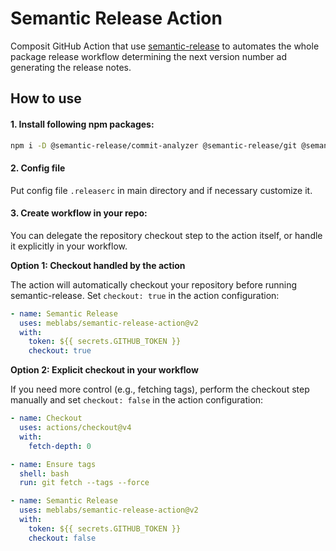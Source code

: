 # Semantic Release Action

Composit GitHub Action that use [semantic-release](https://github.com/semantic-release/semantic-release) to automates the whole package release workflow determining the next version number ad generating the release notes.

## How to use

#### 1. Install following npm packages:

```sh
npm i -D @semantic-release/commit-analyzer @semantic-release/git @semantic-release/github @semantic-release/npm @semantic-release/release-notes-generator conventional-changelog-conventionalcommits
```

#### 2. Config file

Put config file `.releaserc`  in main directory and if necessary customize it.

#### 3. Create workflow in your repo:

You can delegate the repository checkout step to the action itself, or handle it explicitly in your workflow. 

**Option 1: Checkout handled by the action**

The action will automatically checkout your repository before running semantic-release. Set `checkout: true` in the action configuration:

```yml
- name: Semantic Release
  uses: meblabs/semantic-release-action@v2
  with:
    token: ${{ secrets.GITHUB_TOKEN }}
    checkout: true
```

**Option 2: Explicit checkout in your workflow**

If you need more control (e.g., fetching tags), perform the checkout step manually and set `checkout: false` in the action configuration:

```yml
- name: Checkout
  uses: actions/checkout@v4
  with:
    fetch-depth: 0

- name: Ensure tags
  shell: bash
  run: git fetch --tags --force

- name: Semantic Release
  uses: meblabs/semantic-release-action@v2
  with:
    token: ${{ secrets.GITHUB_TOKEN }}
    checkout: false
```

